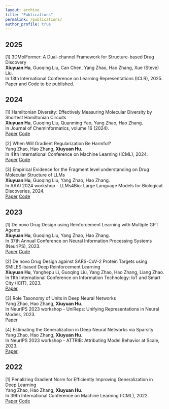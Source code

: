 ```yaml
---
layout: archive
title: "Publications"
permalink: /publications/
author_profile: true
---
```


## 2025

[1] 3DMolFormer: A Dual-channel Framework for Structure-based Drug Discovery  
**Xiuyuan Hu**, Guoqing Liu, Can Chen, Yang Zhao, Hao Zhang, Xue (Steve) Liu.  
In 13th International Conference on Learning Representations (ICLR), 2025.  
Paper and Code to be published.

## 2024

[1] Hamiltonian Diversity: Effectively Measuring Molecular Diversity by Shortest Hamiltonian Circuits  
**Xiuyuan Hu**, Guoqing Liu, Quanming Yao, Yang Zhao, Hao Zhang.  
In Journal of Cheminformatics, volume 16 (2024).  
[Paper](https://jcheminf.biomedcentral.com/articles/10.1186/s13321-024-00883-4)  [Code](https://github.com/HXYfighter/HamDiv)

[2] When Will Gradient Regularization Be Harmful?  
Yang Zhao, Hao Zhang, **Xiuyuan Hu**.  
In 41th International Conference on Machine Learning (ICML), 2024.  
[Paper](https://arxiv.org/abs/2406.09723)  [Code](https://github.com/zhaoyang-0204/gnp)

[3] Empirical Evidence for the Fragment level understanding on Drug Molecular Structure of LLMs  
**Xiuyuan Hu**, Guoqing Liu, Yang Zhao, Hao Zhang.  
In AAAI 2024 workshop - LLMs4Bio: Large Language Models for Biological Discoveries, 2024.  
[Paper](https://arxiv.org/abs/2401.07657)  [Code](https://github.com/HXYfighter/LLMsUnderstandMol)

## 2023

[1] De novo Drug Design using Reinforcement Learning with Multiple GPT Agents  
**Xiuyuan Hu**, Guoqing Liu, Yang Zhao, Hao Zhang.  
In 37th Annual Conference on Neural Information Processing Systems (NeurIPS), 2023.  
[Paper](https://arxiv.org/abs/2401.06155)  [Code](https://github.com/HXYfighter/MolRL-MGPT)

[2] De novo Drug Design against SARS-CoV-2 Protein Targets using SMILES-based Deep Reinforcement Learning  
**Xiuyuan Hu**, Yanghepu Li, Guoqing Liu, Yang Zhao, Hao Zhang, Liang Zhao.  
In 11th International Conference on Information Technology: IoT and Smart City (ICIT), 2023.  
[Paper](https://dl.acm.org/doi/10.1145/3638985.3639012)

[3] Role Taxonomy of Units in Deep Neural Networks  
Yang Zhao, Hao Zhang, **Xiuyuan Hu**.  
In NeurIPS 2023 workshop - UniReps: Unifying Representations in Neural Models, 2023.  
[Paper](https://arxiv.org/abs/2011.00789)

[4] Estimating the Generalization in Deep Neural Networks via Sparsity  
Yang Zhao, Hao Zhang, **Xiuyuan Hu**.  
In NeurIPS 2023 workshop - ATTRIB: Attributing Model Behavior at Scale, 2023.  
[Paper](https://arxiv.org/abs/2104.00851)

## 2022

[1] Penalizing Gradient Norm for Efficiently Improving Generalization in Deep Learning  
Yang Zhao, Hao Zhang, **Xiuyuan Hu**.  
In 39th International Conference on Machine Learning (ICML), 2022.  
[Paper](https://arxiv.org/abs/2202.03599)  [Code](https://github.com/zhaoyang-0204/gnp)
